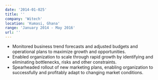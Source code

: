 ```yaml
---
date: '2014-01-025'
title: ''
company: 'Witech'
location: 'Kumasi, Ghana'
range: 'January 2014 - May 2016'
url: ''
---
```


- Monitored business trend forecasts and adjusted budgets and operational plans to
  maximize growth and opportunities.
- Enabled organization to scale through rapid growth by identifying and eliminating
  bottlenecks, risks and other constraints.
- Spearheaded rollout of new marketing plans, enabling organization to successfully and
  profitably adapt to changing market conditions.
